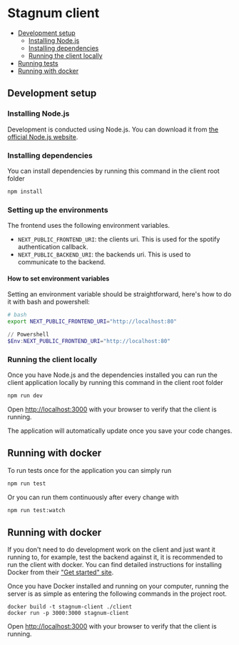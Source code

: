 # Stagnum client

-   [Development setup](#development-setup)
    -   [Installing Node.js](#installing-node.js)
    -   [Installing dependencies](#installing-dependencies)
    -   [Running the client locally](#running-the-client-locally)
-   [Running tests](#running-tests)
-   [Running with docker](#running-with-docker)

## Development setup

### Installing Node.js

Development is conducted using Node.js. You can download it from
[the official Node.js website](https://nodejs.org/en/).

### Installing dependencies

You can install dependencies by running this command in the client root folder

```bash
npm install
```

### Setting up the environments

The frontend uses the following environment variables.

- `NEXT_PUBLIC_FRONTEND_URI`: the clients uri. This is used for the spotify authentication callback.
- `NEXT_PUBLIC_BACKEND_URI`: the backends uri. This is used to communicate to the backend.

#### How to set environment variables

Setting an environment variable should be straightforward, here's how to do it with bash and powershell:

```bash
# bash
export NEXT_PUBLIC_FRONTEND_URI="http://localhost:80"
```

```powershell
// Powershell
$Env:NEXT_PUBLIC_FRONTEND_URI="http://localhost:80"
```



### Running the client locally

Once you have Node.js and the dependencies installed you can run the client application locally by running this command in the client root folder

```bash
npm run dev
```

Open [http://localhost:3000](http://localhost:3000) with your browser to verify that the client is running.

The application will automatically update once you save your code changes.

## Running with docker

To run tests once for the application you can simply run

```bash
npm run test
```

Or you can run them continuously after every change with

```bash
npm run test:watch
```

## Running with docker

If you don't need to do development work on the client and just want it running to, for
example, test the backend against it, it is recommended to run the client with docker.
You can find detailed instructions for installing Docker from their
["Get started" site](https://www.docker.com/get-started/).

Once you have Docker installed and running on your computer, running the server is as
simple as entering the following commands in the project root.

```
docker build -t stagnum-client ./client
docker run -p 3000:3000 stagnum-client
```

Open [http://localhost:3000](http://localhost:3000) with your browser to verify that the client is running.
